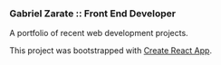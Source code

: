 
### Gabriel Zarate :: Front End Developer 

A portfolio of recent web development projects. 

This project was bootstrapped with [Create React App](https://github.com/facebookincubator/create-react-app).


